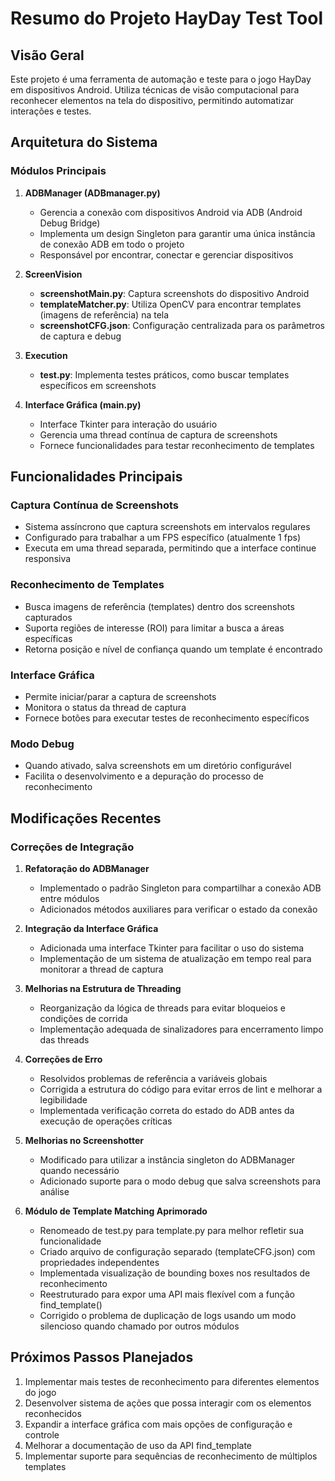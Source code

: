 # Resumo do Projeto HayDay Test Tool

## Visão Geral
Este projeto é uma ferramenta de automação e teste para o jogo HayDay em dispositivos Android. Utiliza técnicas de visão computacional para reconhecer elementos na tela do dispositivo, permitindo automatizar interações e testes.

## Arquitetura do Sistema

### Módulos Principais

1. **ADBManager (ADBmanager.py)**
   - Gerencia a conexão com dispositivos Android via ADB (Android Debug Bridge)
   - Implementa um design Singleton para garantir uma única instância de conexão ADB em todo o projeto
   - Responsável por encontrar, conectar e gerenciar dispositivos

2. **ScreenVision**
   - **screenshotMain.py**: Captura screenshots do dispositivo Android
   - **templateMatcher.py**: Utiliza OpenCV para encontrar templates (imagens de referência) na tela
   - **screenshotCFG.json**: Configuração centralizada para os parâmetros de captura e debug

3. **Execution**
   - **test.py**: Implementa testes práticos, como buscar templates específicos em screenshots

4. **Interface Gráfica (main.py)**
   - Interface Tkinter para interação do usuário
   - Gerencia uma thread contínua de captura de screenshots 
   - Fornece funcionalidades para testar reconhecimento de templates

## Funcionalidades Principais

### Captura Contínua de Screenshots
- Sistema assíncrono que captura screenshots em intervalos regulares
- Configurado para trabalhar a um FPS específico (atualmente 1 fps)
- Executa em uma thread separada, permitindo que a interface continue responsiva

### Reconhecimento de Templates
- Busca imagens de referência (templates) dentro dos screenshots capturados
- Suporta regiões de interesse (ROI) para limitar a busca a áreas específicas
- Retorna posição e nível de confiança quando um template é encontrado

### Interface Gráfica
- Permite iniciar/parar a captura de screenshots
- Monitora o status da thread de captura
- Fornece botões para executar testes de reconhecimento específicos

### Modo Debug
- Quando ativado, salva screenshots em um diretório configurável
- Facilita o desenvolvimento e a depuração do processo de reconhecimento

## Modificações Recentes

### Correções de Integração
1. **Refatoração do ADBManager**
   - Implementado o padrão Singleton para compartilhar a conexão ADB entre módulos
   - Adicionados métodos auxiliares para verificar o estado da conexão

2. **Integração da Interface Gráfica**
   - Adicionada uma interface Tkinter para facilitar o uso do sistema
   - Implementação de um sistema de atualização em tempo real para monitorar a thread de captura

3. **Melhorias na Estrutura de Threading**
   - Reorganização da lógica de threads para evitar bloqueios e condições de corrida
   - Implementação adequada de sinalizadores para encerramento limpo das threads

4. **Correções de Erro**
   - Resolvidos problemas de referência a variáveis globais
   - Corrigida a estrutura do código para evitar erros de lint e melhorar a legibilidade
   - Implementada verificação correta do estado do ADB antes da execução de operações críticas

5. **Melhorias no Screenshotter**
   - Modificado para utilizar a instância singleton do ADBManager quando necessário
   - Adicionado suporte para o modo debug que salva screenshots para análise

6. **Módulo de Template Matching Aprimorado**
   - Renomeado de test.py para template.py para melhor refletir sua funcionalidade
   - Criado arquivo de configuração separado (templateCFG.json) com propriedades independentes
   - Implementada visualização de bounding boxes nos resultados de reconhecimento
   - Reestruturado para expor uma API mais flexível com a função find_template()
   - Corrigido o problema de duplicação de logs usando um modo silencioso quando chamado por outros módulos

## Próximos Passos Planejados
1. Implementar mais testes de reconhecimento para diferentes elementos do jogo
2. Desenvolver sistema de ações que possa interagir com os elementos reconhecidos
3. Expandir a interface gráfica com mais opções de configuração e controle
4. Melhorar a documentação de uso da API find_template
5. Implementar suporte para sequências de reconhecimento de múltiplos templates
